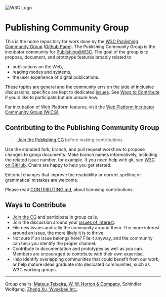 ![W3C Logo](https://www.w3.org/Icons/w3c_home)

# Publishing Community Group

This is the home repository for work done by the [W3C Publishing Community Group](https://www.w3.org/community/publishingcg/) ([Github Page](https://w3c.github.io/publishingcg/)). The Publishing Community Group is the incubator community for [Publishing@W3C](https://www.w3.org/publishing/). The goal of the group is to propose, document, and prototype features broadly related to

- publications on the Web,
- reading modes and systems,
- the user experience of digital publications.

These topics are general and the community errs on the side of inclusive discussions; specifics are kept to dedicated [issues](https://github.com/w3c/publishingcg/issues). See [Ways to Contribute](#ways-to-contribute) if you'd like to participate but are unsure how.

For incubation of Web Platform features, visit the [Web Platform Incubator Community Group (WICG)](https://www.w3.org/community/wicg/).

## Contributing to the Publishing Community Group

> [Join the Publishing CG](https://www.w3.org/community/wp-login.php?redirect_to=%2Fcommunity%2Fpublishingcg%2Fjoin) before making contributions.

Use the standard fork, branch, and pull request workflow to propose changes to group documents. Make branch names informatively, including the related issue number, for example. If you need help with git, see [W3C on GitHub](https://w3c.github.io/). Chairs are happy to help you get started.

Editorial changes that improve the readability or correct spelling or grammatical mistakes are welcome.

Please read [CONTRIBUTING.md](CONTRIBUTING.md), about licensing contributions.

## Ways to Contribute

- [Join the CG](https://www.w3.org/community/wp-login.php?redirect_to=%2Fcommunity%2Fpublishingcg%2Fjoin) and participate in group calls.
- Join the discussion around your [issues of interest](https://github.com/w3c/publishingcg/issues).
- File new issues and rally the community around them. The more interest around an issue, the more likely it is to thrive.
- Not sure if an issue belongs here? File it anyway, and the community can help you identify the proper channel.
- Contribute to documentation and prototypes as well as you can. Members are encouraged to contribute with their own expertise.
- Help identify overlapping communities that could benefit from our work, or help mature ideas graduate into dedicated communities, such as W3C working groups.

---

Group chairs: [Mateus Teixeira, W. W. Norton & Company](mailto:mteixeira@wwnorton.com), Schindler Wolfgang, [Zheng Xu, Wysebee Inc.](mailto:zxu@wysebee.com).
